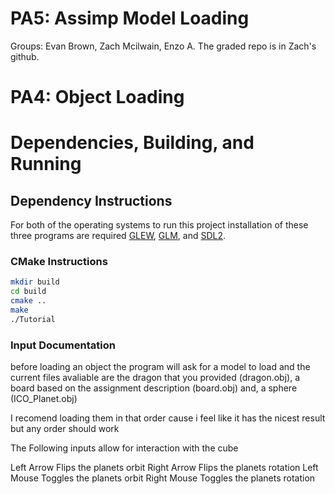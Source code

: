# PA5: Assimp Model Loading

Groups: Evan Brown, Zach Mcilwain, Enzo A.
The graded repo is in Zach's github.


# PA4: Object Loading

# Dependencies, Building, and Running

## Dependency Instructions
For both of the operating systems to run this project installation of these three programs are required [GLEW](http://glew.sourceforge.net/), [GLM](http://glm.g-truc.net/0.9.7/index.html), and [SDL2](https://wiki.libsdl.org/Tutorials).

### CMake Instructions

```bash
mkdir build
cd build
cmake ..
make
./Tutorial
```

### Input Documentation
before loading an object the program will ask for a model to load and the current files avaliable are the dragon that you provided (dragon.obj), a board based on the assignment description (board.obj) and, a sphere (ICO_Planet.obj)

I recomend loading them in that order cause i feel like it has the nicest result but any order should work

The Following inputs allow for interaction with the cube

Left Arrow Flips the planets orbit
Right Arrow Flips the planets rotation
Left Mouse Toggles the planets orbit
Right Mouse Toggles the planets rotation

